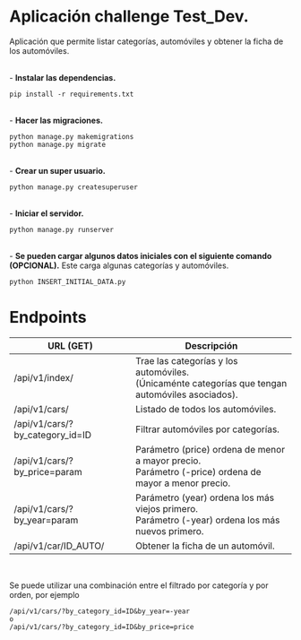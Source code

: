 # Aplicación challenge Test_Dev.

Aplicación que permite listar categorías, automóviles y obtener la ficha de los automóviles.

</br>
- <b>Instalar las dependencias.</b>

```
pip install -r requirements.txt
```
</br>
- <b>Hacer las migraciones.</b>

```
python manage.py makemigrations
python manage.py migrate
```
</br>
- <b>Crear un super usuario.</b>

```
python manage.py createsuperuser
```
</br>
- <b>Iniciar el servidor.</b>

```
python manage.py runserver
```
</br>
- <b>Se pueden cargar algunos datos iniciales con el siguiente comando (OPCIONAL).</b>
Este carga algunas categorías y automóviles.

```
python INSERT_INITIAL_DATA.py
```

# Endpoints

| URL (GET) | Descripción |
| --- | --- |
| /api/v1/index/ | Trae las categorías y los automóviles. </br> (Únicaménte categorías que tengan automóviles asociados). |
| /api/v1/cars/ | Listado de todos los automóviles. |
| /api/v1/cars/?by_category_id=ID | Filtrar automóviles por categorías. |
| /api/v1/cars/?by_price=param | Parámetro (price) ordena de menor a mayor precio. </br> Parámetro (-price) ordena de mayor a menor precio. |
| /api/v1/cars/?by_year=param | Parámetro (year) ordena los más viejos primero. </br> Parámetro (-year) ordena los más nuevos primero. |
| /api/v1/car/ID_AUTO/ | Obtener la ficha de un automóvil. |

</br>

Se puede utilizar una combinación entre el filtrado por categoría y por orden, por ejemplo

    /api/v1/cars/?by_category_id=ID&by_year=-year
    o
    /api/v1/cars/?by_category_id=ID&by_price=price
